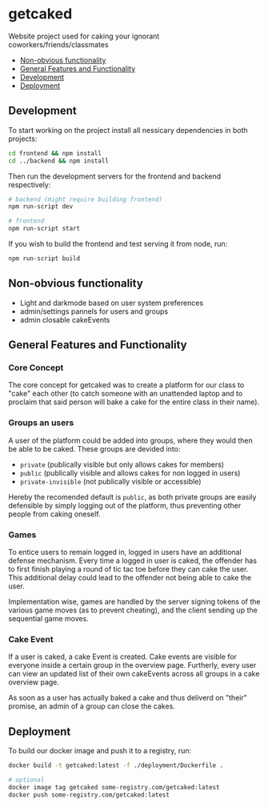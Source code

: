 # getcaked
Website project used for caking your ignorant coworkers/friends/classmates

- [Non-obvious functionality](#non-obvious-functionality)
- [General Features and Functionality](#general-features-and-functionality)
- [Development](#Development)
- [Deployment](#Deployment)

## Development

To start working on the project install all nessicary dependencies in both projects:

```bash
cd frontend && npm install
cd ../backend && npm install
```

Then run the development servers for the frontend and backend respectively:

```bash
# backend (might require building frontend)
npm run-script dev

# frontend
npm run-script start
```

If you wish to build the frontend and test serving it from node, run:
```bash
npm run-script build
```

## Non-obvious functionality
- Light and darkmode based on user system preferences
- admin/settings pannels for users and groups
- admin closable cakeEvents

## General Features and Functionality

### Core Concept
The core concept for getcaked was to create a platform for our class to "cake" each other (to catch someone with an unattended laptop and to proclaim that said person will bake a cake for the entire class in their name).


### Groups an users
A user of the platform could be added into groups, where they would then be able to be caked.
These groups are devided into: 
- `private` (publically visible but only allows cakes for members)
- `public` (publically visible and allows cakes for non logged in users)
- `private-invisible` (not publically visible or accessible)

Hereby the recomended default is `public`, as both private groups are easily defensible by simply logging out of the platform, thus preventing other people from caking oneself.

### Games
To entice users to remain logged in, logged in users have an additional defense mechanism.
Every time a logged in user is caked, the offender has to first finish playing a round of tic tac toe before they can cake the user.
This additional delay could lead to the offender not being able to cake the user.

Implementation wise, games are handled by the server signing tokens of the various game moves (as to prevent cheating), and the client sending up the sequential game moves.

### Cake Event
If a user is caked, a cake Event is created.
Cake events are visible for everyone inside a certain group in the overview page.
Furtherly, every user can view an updated list of their own cakeEvents across all groups in a cake overview page.

As soon as a user has actually baked a cake and thus deliverd on "their" promise, an admin of a group can close the cakes.

## Deployment

To build our docker image and push it to a registry, run:

```bash
docker build -t getcaked:latest -f ./deployment/Dockerfile .

# optional
docker image tag getcaked some-registry.com/getcaked:latest
docker push some-registry.com/getcaked:latest
```
